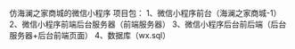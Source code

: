 仿海澜之家商城的微信小程序
项目包：
1、微信小程序前台（海澜之家商城-1）
2、微信小程序前端后台服务器（前端服务器）
3、微信小程序后台前后端（后台服务器+后台前端页面）
4、数据库（wx.sql）
